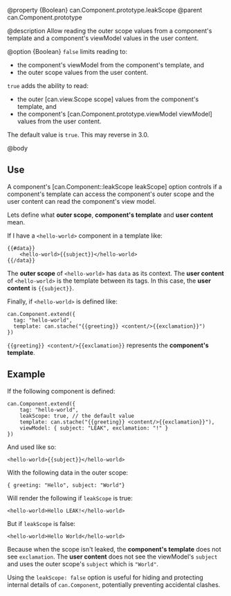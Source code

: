 @property {Boolean} can.Component.prototype.leakScope
@parent can.Component.prototype

@description Allow reading the outer scope values from a component's template and
a component's viewModel values in the user content.

@option {Boolean}  `false` limits reading to:
 
- the component's viewModel from the component's template, and
- the outer scope values from the user content.

`true` adds the ability to read:

- the outer [can.view.Scope scope] values from the component's template, and
- the component's [can.Component.prototype.viewModel viewModel] values from the user content. 
 
The default value is `true`.  This may reverse in 3.0.

@body

## Use

A component's [can.Component::leakScope leakScope] option controls if a 
component's template can access the component's outer scope and the 
user content can read the component's view model.

Lets define what __outer scope__, __component's template__ and __user content__ mean.

If I have a `<hello-world>` component in a template like:

```
{{#data}}
	<hello-world>{{subject}}</hello-world>
{{/data}}
```

The __outer scope__ of `<hello-world>` has `data` as its context.  The __user content__ of
`<hello-world>` is the template between its tags.  In this case, the __user content__
is `{{subject}}`.

Finally, if `<hello-world>` is defined like:

```
can.Component.extend({
  tag: "hello-world",
  template: can.stache("{{greeting}} <content/>{{exclamation}}")
})
```

`{{greeting}} <content/>{{exclamation}}` represents the __component's template__.

## Example

If the following component is defined:

    can.Component.extend({
        tag: "hello-world",
        leakScope: true, // the default value
        template: can.stache("{{greeting}} <content/>{{exclamation}}"),
        viewModel: { subject: "LEAK", exclamation: "!" }
    })

And used like so:

    <hello-world>{{subject}}</hello-world>

With the following data in the outer scope:

    { greeting: "Hello", subject: "World"}

Will render the following if `leakScope` is true:

    <hello-world>Hello LEAK!</hello-world>

But if `leakScope` is false:

    <hello-world>Hello World</hello-world>

Because when the scope isn't leaked, the __component's template__ 
does not see `exclamation`. The __user content__ does not see the 
viewModel's `subject` and uses the outer scope's `subject` which is `"World"`.

Using the `leakScope: false` option is useful for hiding and protecting
internal details of `can.Component`, potentially preventing accidental
clashes.
